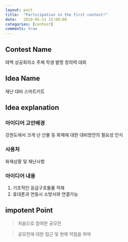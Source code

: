 ```yaml
---
layout: post
title:  "Participation in the first contest!"
date:   2019-05-11 15:00:00
categories: [contest]
comments: true
---
```

## Contest Name
태백 상공회의소 주체 학생 발명 창의력 대회

## Idea Name
재난 대비 스마트키트

## Idea explanation

### 아이디어 고안배경
강원도에서 크게 난 산불 등 화재에 대한 대비방안의 필요성 인식
	
### 사용처
화재상황 및 재난사항

### 아이디어 내용
1. 기초적인 응급구호물품 적재
2. 휴대폰과 연동시 소방서와 연결가능

## impotent Point

> 처음으로 참여한 공모전 

> 공모전에 대한 접근 및 현재 약점을 파악